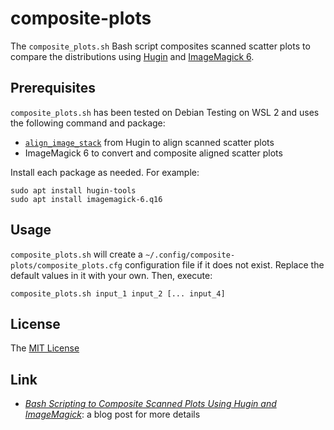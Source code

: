 # composite-plots #

<!-- Bash script that composites scanned scatter plots using Hugin and
ImageMagick 6 -->

The `composite_plots.sh` Bash script composites scanned scatter plots to
compare the distributions using [Hugin](https://hugin.sourceforge.io/) and
[ImageMagick 6](https://legacy.imagemagick.org/).

## Prerequisites ##

`composite_plots.sh` has been tested on Debian Testing on WSL 2 and uses the
following command and package:

  * [`align_image_stack`](https://wiki.panotools.org/Align_image_stack) from
    Hugin to align scanned scatter plots
  * ImageMagick 6 to convert and composite aligned scatter plots

Install each package as needed. For example:

``` shell
sudo apt install hugin-tools
sudo apt install imagemagick-6.q16
```

## Usage ##

`composite_plots.sh` will create a
`~/.config/composite-plots/composite_plots.cfg` configuration file if it does
not exist. Replace the default values in it with your own. Then, execute:

``` shell
composite_plots.sh input_1 input_2 [... input_4]
```

## License ##

The [MIT License](LICENSE.md)

## Link ##

  * [*Bash Scripting to Composite Scanned Plots Using Hugin and
    ImageMagick*](https://carmine560.blogspot.com/2018/07/automatically-composite-scanned-scatter.html):
    a blog post for more details
